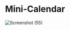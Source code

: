 # Mini-Calendar
![Screenshot (55)](https://user-images.githubusercontent.com/62172250/212828071-3c09a8d7-995a-431b-8424-51efea225964.png)
 
